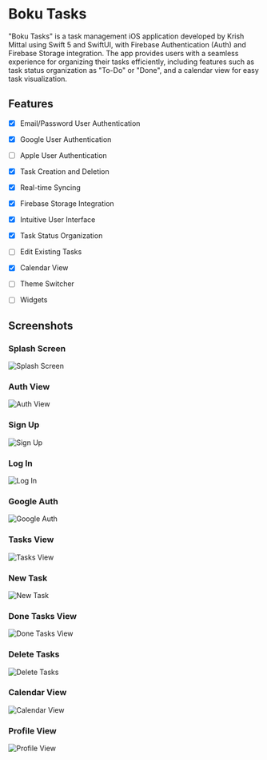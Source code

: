 
# Boku Tasks

"Boku Tasks" is a task management iOS application developed by Krish Mittal using Swift 5 and SwiftUI, with Firebase Authentication (Auth) and Firebase Storage integration. The app provides users with a seamless experience for organizing their tasks efficiently, including features such as task status organization as "To-Do" or "Done", and a calendar view for easy task visualization.

## Features

- [x]  Email/Password User Authentication
- [x]  Google User Authentication
- [ ]  Apple User Authentication
- [x]  Task Creation and Deletion
- [x]  Real-time Syncing
- [x]  Firebase Storage Integration
- [x]  Intuitive User Interface
- [x]  Task Status Organization
- [ ]  Edit Existing Tasks
- [x]  Calendar View
- [ ]  Theme Switcher
- [ ]  Widgets



## Screenshots

### Splash Screen
![Splash Screen](https://github.com/krishmittal21/BokuTasks/raw/main/ScreenShots/SplashScreen.png)

### Auth View
![Auth View](https://github.com/krishmittal21/BokuTasks/raw/main/ScreenShots/AuthView.png)

### Sign Up
![Sign Up](https://github.com/krishmittal21/BokuTasks/raw/main/ScreenShots/SignUp.png)

### Log In
![Log In](https://github.com/krishmittal21/BokuTasks/raw/main/ScreenShots/LogIn.png)

### Google Auth
![Google Auth](https://github.com/krishmittal21/BokuTasks/raw/main/ScreenShots/GoogleAuth.png)

### Tasks View
![Tasks View](https://github.com/krishmittal21/BokuTasks/raw/main/ScreenShots/TasksView.png)

### New Task
![New Task](https://github.com/krishmittal21/BokuTasks/raw/main/ScreenShots/NewTask.png)

### Done Tasks View
![Done Tasks View](https://github.com/krishmittal21/BokuTasks/raw/main/ScreenShots/DoneTasksView.png)

### Delete Tasks
![Delete Tasks](https://github.com/krishmittal21/BokuTasks/raw/main/ScreenShots/DeleteTasks.png)

### Calendar View
![Calendar View](https://github.com/krishmittal21/BokuTasks/raw/main/ScreenShots/CalendarView.png)

### Profile View
![Profile View](https://github.com/krishmittal21/BokuTasks/raw/main/ScreenShots/ProfileView.png)


